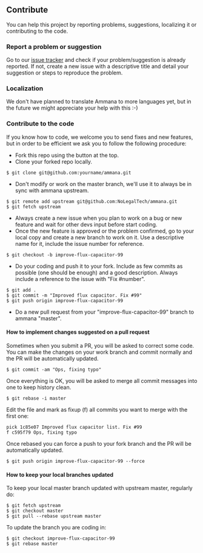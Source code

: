 ## Contribute

You can help this project by reporting problems, suggestions, localizing it or contributing to the code.

### Report a problem or suggestion

Go to our [issue tracker](https://github.com/NoLegalTech/ammana/issues) and check if your problem/suggestion is already reported. If not, create a new issue with a descriptive title and detail your suggestion or steps to reproduce the problem.

### Localization

We don't have planned to translate Ammana to more languages yet, but in the future we might appreciate your help with this :-)

### Contribute to the code

If you know how to code, we welcome you to send fixes and new features, but in order to be efficient we ask you to follow the following procedure:

* Fork this repo using the button at the top.
* Clone your forked repo locally.

``$ git clone git@github.com:yourname/ammana.git``

* Don't modify or work on the master branch, we'll use it to always be in sync with ammana upstream.

```
$ git remote add upstream git@github.com:NoLegalTech/ammana.git
$ git fetch upstream
```

* Always create a new issue when you plan to work on a bug or new feature and wait for other devs input before start coding.
* Once the new feature is approved or the problem confirmed, go to your local copy and create a new branch to work on it. Use a descriptive name for it, include the issue number for reference.

``$ git checkout -b improve-flux-capacitor-99``

* Do your coding and push it to your fork. Include as few commits as possible (one should be enough) and a good description. Always include a reference to the issue with "Fix #number".

```
$ git add .
$ git commit -m "Improved flux capacitor. Fix #99"
$ git push origin improve-flux-capacitor-99
```

* Do a new pull request from your "improve-flux-capacitor-99" branch to ammana "master".

#### How to implement changes suggested on a pull request

Sometimes when you submit a PR, you will be asked to correct some code. You can make the changes on your work branch and commit normally and the PR will be automatically updated.

``$ git commit -am "Ops, fixing typo"``

Once everything is OK, you will be asked to merge all commit messages into one to keep history clean.

``$ git rebase -i master``

Edit the file and mark as fixup (f) all commits you want to merge with the first one:

```
pick 1c85e07 Improved flux capacitor list. Fix #99
f c595f79 Ops, fixing typo
```

Once rebased you can force a push to your fork branch and the PR will be automatically updated.

``$ git push origin improve-flux-capacitor-99 --force``

#### How to keep your local branches updated

To keep your local master branch updated with upstream master, regularly do:

```
$ git fetch upstream
$ git checkout master
$ git pull --rebase upstream master
```

To update the branch you are coding in:

```
$ git checkout improve-flux-capacitor-99
$ git rebase master
```
